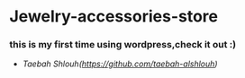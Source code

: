 # Jewelry-accessories-store
### this is my first time using wordpress,check it out :)
- *Taebah Shlouh(https://github.com/taebah-alshlouh)*